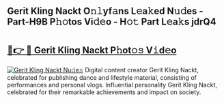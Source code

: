 ## Gerit Kling Nackt O𝚗𝚕yf𝚊ns L𝚎a𝚔ed N𝚞𝚍es - Part-H9B P𝚑𝚘tos Vi𝚍𝚎o - H𝚘𝚝 Part L𝚎a𝚔s jdrQ4

# <h2><a href="http://kf3082v.oniu.top/?m=Gerit+Kling+Nackt">🔗👉 🔴 Gerit Kling Nackt P𝚑ot𝚘𝚜 V𝚒d𝚎o</a></h2>

[![Gerit Kling Nackt Nu𝚍e𝚜](https://i.imgur.com/0qMVB7G.gif)](http://kf3082v.oniu.top/?m=Gerit+Kling+Nackt)
Digital content creator Gerit Kling Nackt, celebrated for publishing dance and lifestyle material, consisting of performances and personal vlogs. Influential personality Gerit Kling Nackt, celebrated for their remarkable achievements and impact on society.  
